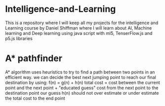 # Intelligence-and-Learning

This is a repository where I will keep all my projects for the intelligence and Learning course by Daniel Shiffman where I will learn about AI, Machine learning and Deep learning using java script with ml5, TenserFlow.js and p5.js libraries

# A\* pathfinder

A\* algorithm uses heuristics to try to find a path between two points in an efficient way.
we can decide the best next jumping point to reach our final destination by using:
f(n) = g(n) + h(n)
total cost = cost between the current point and the next point + "educated guess" cost from the next point to the destination point
our guess h(n) should not over estimate or under estimate the total cost to the end point
